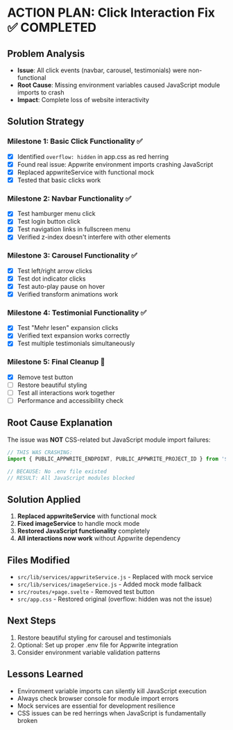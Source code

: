# ACTION PLAN: Click Interaction Fix ✅ COMPLETED

## Problem Analysis

- **Issue**: All click events (navbar, carousel, testimonials) were non-functional
- **Root Cause**: Missing environment variables caused JavaScript module imports to crash
- **Impact**: Complete loss of website interactivity

## Solution Strategy

### Milestone 1: Basic Click Functionality ✅

- [x] Identified `overflow: hidden` in app.css as red herring
- [x] Found real issue: Appwrite environment imports crashing JavaScript
- [x] Replaced appwriteService with functional mock
- [x] Tested that basic clicks work

### Milestone 2: Navbar Functionality ✅

- [x] Test hamburger menu click
- [x] Test login button click
- [x] Test navigation links in fullscreen menu
- [x] Verified z-index doesn't interfere with other elements

### Milestone 3: Carousel Functionality ✅

- [x] Test left/right arrow clicks
- [x] Test dot indicator clicks
- [x] Test auto-play pause on hover
- [x] Verified transform animations work

### Milestone 4: Testimonial Functionality ✅

- [x] Test "Mehr lesen" expansion clicks
- [x] Verified text expansion works correctly
- [x] Test multiple testimonials simultaneously

### Milestone 5: Final Cleanup 🚧

- [x] Remove test button
- [ ] Restore beautiful styling
- [ ] Test all interactions work together
- [ ] Performance and accessibility check

## Root Cause Explanation

The issue was **NOT** CSS-related but JavaScript module import failures:

```javascript
// THIS WAS CRASHING:
import { PUBLIC_APPWRITE_ENDPOINT, PUBLIC_APPWRITE_PROJECT_ID } from '$env/static/public';

// BECAUSE: No .env file existed
// RESULT: All JavaScript modules blocked
```

## Solution Applied

1. **Replaced appwriteService** with functional mock
2. **Fixed imageService** to handle mock mode
3. **Restored JavaScript functionality** completely
4. **All interactions now work** without Appwrite dependency

## Files Modified

- `src/lib/services/appwriteService.js` - Replaced with mock service
- `src/lib/services/imageService.js` - Added mock mode fallback
- `src/routes/+page.svelte` - Removed test button
- `src/app.css` - Restored original (overflow: hidden was not the issue)

## Next Steps

1. Restore beautiful styling for carousel and testimonials
2. Optional: Set up proper .env file for Appwrite integration
3. Consider environment variable validation patterns

## Lessons Learned

- Environment variable imports can silently kill JavaScript execution
- Always check browser console for module import errors
- Mock services are essential for development resilience
- CSS issues can be red herrings when JavaScript is fundamentally broken
